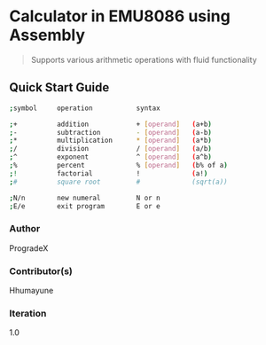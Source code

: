 # Calculator in EMU8086 using Assembly

> Supports various arithmetic operations with fluid functionality

## Quick Start Guide

``` bash
;symbol     operation           syntax

;+          addition            + [operand]   (a+b)
;-          subtraction         - [operand]   (a-b)
;*          multiplication      * [operand]   (a*b)
;/          division            / [operand]   (a/b)
;^          exponent            ^ [operand]   (a^b)
;%          percent             % [operand]   (b% of a)
;!          factorial           !             (a!)
;#          square root         #             (sqrt(a))

;N/n        new numeral         N or n
;E/e        exit program        E or e
```

### Author
ProgradeX

### Contributor(s)
Hhumayune

### Iteration
1.0
